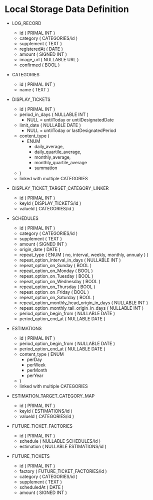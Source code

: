 # Local Storage Data Definition

- LOG_RECORD
  - id ( PRIMAL INT )
  - category ( CATEGORIES/id )
  - supplement ( TEXT )
  - registeredAt ( DATE )
  - amount ( SIGNED INT )
  - image_url ( NULLABLE URL )
  - confirmed ( BOOL )

- CATEGORIES
  - id ( PRIMAL INT )
  - name ( TEXT )

- DISPLAY_TICKETS
  - id ( PRIMAL INT )
  - period_in_days ( NULLABLE INT )
    - NULL = untilToday or untilDesignatedDate
  - limit_date ( NULLABLE DATE )
    - NULL = untilToday or lastDesignatedPeriod
  - content_type (
    - ENUM
      - daily_average,
      - daily_quartile_average,
      - monthly_average,
      - monthly_quartile_average
      - summation
  - )
  - linked with multiple CATEGORIES

- DISPLAY_TICKET_TARGET_CATEGORY_LINKER
  - id ( PRIMAL INT )
  - keyId ( DISPLAY_TICKETS/id )
  - valueId ( CATEGORIES/id )

- SCHEDULES
  - id ( PRIMAL INT )
  - category ( CATEGORIES/id )
  - supplement ( TEXT )
  - amount ( SIGNED INT )
  - origin_date ( DATE )
  - repeat_type ( ENUM ( no, interval, weekly, monthly, annualy ) )
  - repeat_option_interval_in_days ( NULLABLE INT )
  - repeat_option_on_Sunday ( BOOL )
  - repeat_option_on_Monday ( BOOL )
  - repeat_option_on_Tuesday ( BOOL )
  - repeat_option_on_Wednesday ( BOOL )
  - repeat_option_on_Thursday ( BOOL )
  - repeat_option_on_Friday ( BOOL )
  - repeat_option_on_Saturday ( BOOL )
  - repeat_option_monthly_head_origin_in_days ( NULLABLE INT )
  - repeat_option_monthly_tail_origin_in_days ( NULLABLE INT )
  - period_option_begin_from ( NULLABLE DATE )
  - period_option_end_at ( NULLABLE DATE )

- ESTIMATIONS
  - id ( PRIMAL INT )
  - period_option_begin_from ( NULLABLE DATE )
  - period_option_end_at ( NULLABLE DATE )
  - content_type ( ENUM
    - perDay
    - perWeek
    - perMonth
    - perYear
  - )
  - linked with multiple CATEGORIES

- ESTIMATION_TARGET_CATEGORY_MAP
  - id ( PRIMAL INT )
  - keyId ( ESTIMATIONS/id )
  - valueId ( CATEGORIES/id )

- FUTURE_TICKET_FACTORIES
  - id ( PRIMAL INT )
  - schedule ( NULLABLE SCHEDULES/id )
  - estimation ( NULLABLE ESTIMATIONS/id )

- FUTURE_TICKETS
  - id ( PRIMAL INT )
  - factory ( FUTURE_TICKET_FACTORIES/id )
  - category ( CATEGORIES/id )
  - supplement ( TEXT )
  - scheduledAt ( DATE )
  - amount ( SIGNED INT )

